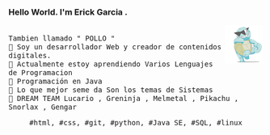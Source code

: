 ### Hello World. I'm Erick Garcia  .

<p>
  <img src="./Pokemon.gif" align="right" width="15%"/>
  <samp>
    <br> Tambien llamado  " POLLO "  
    <br>🔹 Soy un desarrollador Web y creador de contenidos digitales.
    <br>🔹 Actualmente estoy aprendiendo Varios Lenguajes de Programacion 
    <br>🔹 Programación en Java 
    <br>🔹 Lo que mejor seme da Son los temas de Sistemas 
    <br>🔹 DREAM TEAM Lucario , Greninja , Melmetal , Pikachu , Snorlax , Gengar 
    </samp>
   <br>

    
  <p align="center">
    <samp>
      #html, #css,  #git,  #python, #Java SE, #SQL,  #linux
     </samp>
    <br>
  </p>
  
</p>
